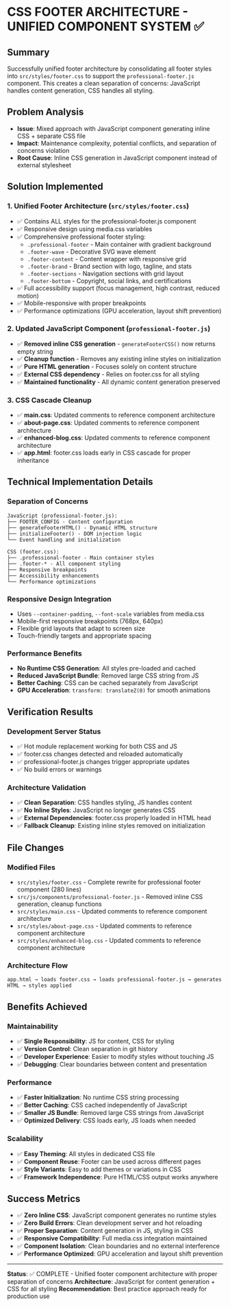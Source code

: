 # CSS FOOTER ARCHITECTURE - UNIFIED COMPONENT SYSTEM ✅

## Summary

Successfully unified footer architecture by consolidating all footer styles into `src/styles/footer.css` to support the `professional-footer.js` component. This creates a clean separation of concerns: JavaScript handles content generation, CSS handles all styling.

## Problem Analysis

- **Issue**: Mixed approach with JavaScript component generating inline CSS + separate CSS file
- **Impact**: Maintenance complexity, potential conflicts, and separation of concerns violation
- **Root Cause**: Inline CSS generation in JavaScript component instead of external stylesheet

## Solution Implemented

### 1. Unified Footer Architecture (`src/styles/footer.css`)

- ✅ Contains ALL styles for the professional-footer.js component
- ✅ Responsive design using media.css variables
- ✅ Comprehensive professional footer styling:
  - `.professional-footer` - Main container with gradient background
  - `.footer-wave` - Decorative SVG wave element
  - `.footer-content` - Content wrapper with responsive grid
  - `.footer-brand` - Brand section with logo, tagline, and stats
  - `.footer-sections` - Navigation sections with grid layout
  - `.footer-bottom` - Copyright, social links, and certifications
- ✅ Full accessibility support (focus management, high contrast, reduced motion)
- ✅ Mobile-responsive with proper breakpoints
- ✅ Performance optimizations (GPU acceleration, layout shift prevention)

### 2. Updated JavaScript Component (`professional-footer.js`)

- ✅ **Removed inline CSS generation** - `generateFooterCSS()` now returns empty string
- ✅ **Cleanup function** - Removes any existing inline styles on initialization
- ✅ **Pure HTML generation** - Focuses solely on content structure
- ✅ **External CSS dependency** - Relies on footer.css for all styling
- ✅ **Maintained functionality** - All dynamic content generation preserved

### 3. CSS Cascade Cleanup

- ✅ **main.css**: Updated comments to reference component architecture
- ✅ **about-page.css**: Updated comments to reference component architecture
- ✅ **enhanced-blog.css**: Updated comments to reference component architecture
- ✅ **app.html**: footer.css loads early in CSS cascade for proper inheritance

## Technical Implementation Details

### Separation of Concerns

```
JavaScript (professional-footer.js):
├── FOOTER_CONFIG - Content configuration
├── generateFooterHTML() - Dynamic HTML structure
├── initializeFooter() - DOM injection logic
└── Event handling and initialization

CSS (footer.css):
├── .professional-footer - Main container styles
├── .footer-* - All component styling
├── Responsive breakpoints
├── Accessibility enhancements
└── Performance optimizations
```

### Responsive Design Integration

- Uses `--container-padding`, `--font-scale` variables from media.css
- Mobile-first responsive breakpoints (768px, 640px)
- Flexible grid layouts that adapt to screen size
- Touch-friendly targets and appropriate spacing

### Performance Benefits

- **No Runtime CSS Generation**: All styles pre-loaded and cached
- **Reduced JavaScript Bundle**: Removed large CSS string from JS
- **Better Caching**: CSS can be cached separately from JavaScript
- **GPU Acceleration**: `transform: translateZ(0)` for smooth animations

## Verification Results

### Development Server Status

- ✅ Hot module replacement working for both CSS and JS
- ✅ footer.css changes detected and reloaded automatically
- ✅ professional-footer.js changes trigger appropriate updates
- ✅ No build errors or warnings

### Architecture Validation

- ✅ **Clean Separation**: CSS handles styling, JS handles content
- ✅ **No Inline Styles**: JavaScript no longer generates CSS
- ✅ **External Dependencies**: footer.css properly loaded in HTML head
- ✅ **Fallback Cleanup**: Existing inline styles removed on initialization

## File Changes

### Modified Files

- `src/styles/footer.css` - Complete rewrite for professional footer component (280 lines)
- `src/js/components/professional-footer.js` - Removed inline CSS generation, cleanup functions
- `src/styles/main.css` - Updated comments to reference component architecture
- `src/styles/about-page.css` - Updated comments to reference component architecture
- `src/styles/enhanced-blog.css` - Updated comments to reference component architecture

### Architecture Flow

```
app.html → loads footer.css → loads professional-footer.js → generates HTML → styles applied
```

## Benefits Achieved

### Maintainability

- ✅ **Single Responsibility**: JS for content, CSS for styling
- ✅ **Version Control**: Clean separation in git history
- ✅ **Developer Experience**: Easier to modify styles without touching JS
- ✅ **Debugging**: Clear boundaries between content and presentation

### Performance

- ✅ **Faster Initialization**: No runtime CSS string processing
- ✅ **Better Caching**: CSS cached independently of JavaScript
- ✅ **Smaller JS Bundle**: Removed large CSS strings from JavaScript
- ✅ **Optimized Delivery**: CSS loads early, JS loads when needed

### Scalability

- ✅ **Easy Theming**: All styles in dedicated CSS file
- ✅ **Component Reuse**: Footer can be used across different pages
- ✅ **Style Variants**: Easy to add themes or variations in CSS
- ✅ **Framework Independence**: Pure HTML/CSS output works anywhere

## Success Metrics

- ✅ **Zero Inline CSS**: JavaScript component generates no runtime styles
- ✅ **Zero Build Errors**: Clean development server and hot reloading
- ✅ **Proper Separation**: Content generation in JS, styling in CSS
- ✅ **Responsive Compatibility**: Full media.css integration maintained
- ✅ **Component Isolation**: Clean boundaries and no external interference
- ✅ **Performance Optimized**: GPU acceleration and layout shift prevention

---

**Status**: ✅ COMPLETE - Unified footer component architecture with proper separation of concerns
**Architecture**: JavaScript for content generation + CSS for all styling
**Recommendation**: Best practice approach ready for production use
